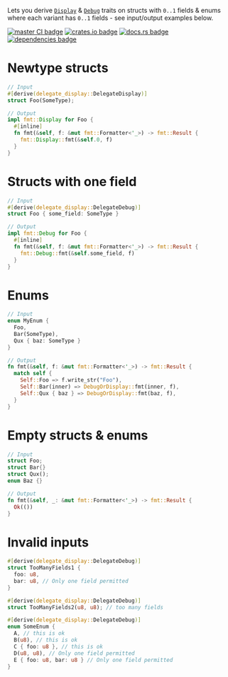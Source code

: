 <!-- cargo-rdme start -->

Lets you derive [`Display`](https://doc.rust-lang.org/stable/core/fmt/trait.Display.html) & [`Debug`](https://doc.rust-lang.org/stable/core/fmt/trait.Debug.html) traits on structs with
`0..1` fields & enums where each variant has `0..1` fields - see input/output examples below.

[![master CI badge](https://img.shields.io/github/actions/workflow/status/Alorel/delegate-display-rs/ci.yml?label=master%20CI)](https://github.com/Alorel/delegate-display-rs/actions/workflows/ci.yml?query=branch%3Amaster)
[![crates.io badge](https://img.shields.io/crates/v/delegate-display)](https://crates.io/crates/delegate-display)
[![docs.rs badge](https://img.shields.io/docsrs/delegate-display?label=docs.rs)](https://docs.rs/delegate-display)
[![dependencies badge](https://img.shields.io/librariesio/release/cargo/delegate-display)](https://libraries.io/cargo/delegate-display)

# Newtype structs

```rust
// Input
#[derive(delegate_display::DelegateDisplay)]
struct Foo(SomeType);

// Output
impl fmt::Display for Foo {
  #[inline]
  fn fmt(&self, f: &mut fmt::Formatter<'_>) -> fmt::Result {
    fmt::Display::fmt(&self.0, f)
  }
}
````

# Structs with one field

```rust
// Input
#[derive(delegate_display::DelegateDebug)]
struct Foo { some_field: SomeType }

// Output
impl fmt::Debug for Foo {
  #[inline]
  fn fmt(&self, f: &mut fmt::Formatter<'_>) -> fmt::Result {
    fmt::Debug::fmt(&self.some_field, f)
  }
}
````

# Enums

```rust
// Input
enum MyEnum {
  Foo,
  Bar(SomeType),
  Qux { baz: SomeType }
}

// Output
fn fmt(&self, f: &mut fmt::Formatter<'_>) -> fmt::Result {
  match self {
    Self::Foo => f.write_str("Foo"),
    Self::Bar(inner) => DebugOrDisplay::fmt(inner, f),
    Self::Qux { baz } => DebugOrDisplay::fmt(baz, f),
  }
}
````

# Empty structs & enums

```rust
// Input
struct Foo;
struct Bar{}
struct Qux();
enum Baz {}

// Output
fn fmt(&self, _: &mut fmt::Formatter<'_>) -> fmt::Result {
  Ok(())
}
````

# Invalid inputs

```rust
#[derive(delegate_display::DelegateDebug)]
struct TooManyFields1 {
  foo: u8,
  bar: u8, // Only one field permitted
}
```

```rust
#[derive(delegate_display::DelegateDebug)]
struct TooManyFields2(u8, u8); // too many fields
```

```rust
#[derive(delegate_display::DelegateDebug)]
enum SomeEnum {
  A, // this is ok
  B(u8), // this is ok
  C { foo: u8 }, // this is ok
  D(u8, u8), // Only one field permitted
  E { foo: u8, bar: u8 } // Only one field permitted
}
```

<!-- cargo-rdme end -->
